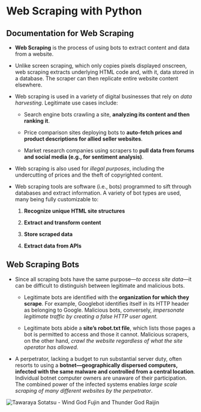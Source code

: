 # Web Scraping with Python

## Documentation for Web Scraping
- **Web Scraping** is the process of using bots to extract content and data from a website.


- Unlike screen scraping, which only copies pixels displayed onscreen, web scraping extracts underlying HTML code and, with it, data stored in a database. The scraper can then replicate entire website content elsewhere.


- Web scraping is used in a variety of digital businesses that rely on *data harvesting*. Legitimate use cases include:

    - Search engine bots crawling a site, **analyzing its content and then ranking it**.
    
    - Price comparison sites deploying bots to **auto-fetch prices and product descriptions for allied seller websites**.
    
    - Market research companies using scrapers to **pull data from forums and social media (e.g., for sentiment analysis)**.
    
    
- Web scraping is also used for *illegal purposes*, including the undercutting of prices and the theft of copyrighted content.


- Web scraping tools are software (i.e., bots) programmed to sift through databases and extract information. A variety of bot types are used, many being fully customizable to:

    1. **Recognize unique HTML site structures**
    
    2. **Extract and transform content**
    
    3. **Store scraped data**
    
    4. **Extract data from APIs**

## Web Scraping Bots 

- Since all scraping bots have the same purpose—*to access site data*—it can be difficult to distinguish between legitimate and malicious bots.
    
    - Legitimate bots are identified with the **organization for which they scrape**. For example, Googlebot identifies itself in its HTTP header as belonging to Google. Malicious bots, conversely, *impersonate legitimate traffic by creating a false HTTP user agent.*
    
    - Legitimate bots abide a **site’s robot.txt file**, which lists those pages a bot is permitted to access and those it cannot. Malicious scrapers, on the other hand, *crawl the website regardless of what the site operator has allowed.*

- A perpetrator, lacking a budget to run substantial server duty, often resorts to using a **botnet—geographically dispersed computers, infected with the same malware and controlled from a central location**. Individual botnet computer owners are unaware of their participation. The combined power of the infected systems enables *large scale scraping of many different websites by the perpetrator*.

![Tawaraya Sotatsu - Wind God Fujin and Thunder God Raijin](https://upload.wikimedia.org/wikipedia/commons/a/af/Wind-God-Fujin-and-Thunder-God-Raijin-by-Tawaraya-Sotatsu.png)

